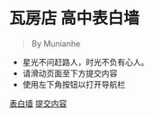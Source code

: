 
# 瓦房店 高中表白墙

> By Munianhe

- 星光不问赶路人，时光不负有心人。
- 请滑动页面至下方提交内容
- 使用左下角按钮以打开导航栏

[表白墙](http://bbq.ljjie.cn)
[提交内容](http://bbq.ljjie.cn/#/?id=慕念河)

